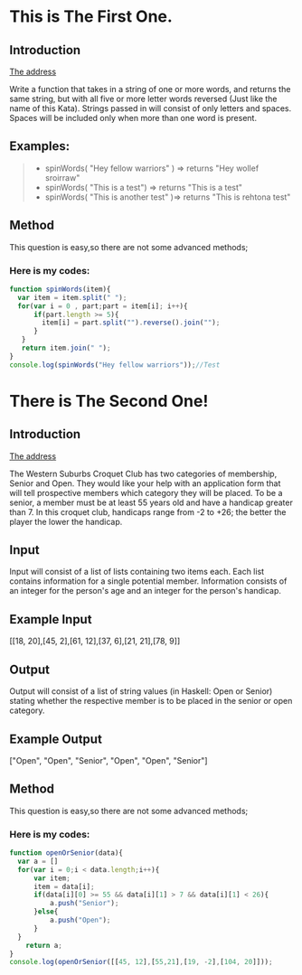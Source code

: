 # This is The First One.
## Introduction
[The address](http://www.codewars.com/kata/stop-gninnips-my-sdrow/train/javascript)

Write a function that takes in a string of one or more words, and returns the same string, but with all five or more letter words reversed (Just like the name of this Kata). Strings passed in will consist of only letters and spaces. Spaces will be included only when more than one word is present.

## Examples:
> * spinWords( "Hey fellow warriors" ) => returns "Hey wollef sroirraw" 
> * spinWords( "This is a test") => returns "This is a test" 
> * spinWords( "This is another test" )=> returns "This is rehtona test"


## Method
This question is easy,so there are not some advanced methods;
### Here is my codes:
```javascript
function spinWords(item){
  var item = item.split(" ");
  for(var i = 0 , part;part = item[i]; i++){
      if(part.length >= 5){
        item[i] = part.split("").reverse().join("");
      }
   }
   return item.join(" ");
}
console.log(spinWords("Hey fellow warriors"));//Test
```

# There is The Second One!
## Introduction
[The address](https://www.codewars.com/kata/categorize-new-member/javascript)

The Western Suburbs Croquet Club has two categories of membership, Senior and Open. They would like your help with an application form that will tell prospective members which category they will be placed.
To be a senior, a member must be at least 55 years old and have a handicap greater than 7. In this croquet club, handicaps range from -2 to +26; the better the player the lower the handicap.

## Input

Input will consist of a list of lists containing two items each. Each list contains information for a single potential member. Information consists of an integer for the person's age and an integer for the person's handicap.

## Example Input

[[18, 20],[45, 2],[61, 12],[37, 6],[21, 21],[78, 9]]
## Output

Output will consist of a list of string values (in Haskell: Open or Senior) stating whether the respective member is to be placed in the senior or open category.

## Example Output

["Open", "Open", "Senior", "Open", "Open", "Senior"]

## Method
This question is easy,so there are not some advanced methods;
### Here is my codes:
```javascript
function openOrSenior(data){
  var a = [] 
  for(var i = 0;i < data.length;i++){
      var item;
      item = data[i];
      if(data[i][0] >= 55 && data[i][1] > 7 && data[i][1] < 26){
          a.push("Senior");
      }else{
          a.push("Open");
      }         
  }     
    return a;  
}
console.log(openOrSenior([[45, 12],[55,21],[19, -2],[104, 20]]));
```
